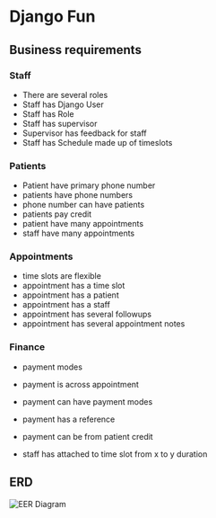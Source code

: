 # Django Fun

## Business requirements

### Staff
- There are several roles
- Staff has Django User
- Staff has Role
- Staff has supervisor
- Supervisor has feedback for staff
- Staff has Schedule made up of timeslots


### Patients
- Patient have primary phone number
- patients have phone numbers
- phone number can have patients
- patients pay credit
- patient have many appointments
- staff have many appointments


### Appointments
- time slots are flexible
- appointment has a time slot
- appointment has a patient
- appointment has a staff
- appointment has several followups
- appointment has several appointment notes

### Finance
- payment modes
- payment is across appointment
- payment can have payment modes
- payment has a reference
- payment can be from patient credit


- staff has attached to time slot from x to y duration


## ERD

![EER Diagram](./staticfiles/erd.png)
